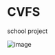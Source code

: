 # CVFS
school project 

![image](https://github.com/user-attachments/assets/76c1b3b6-3553-484e-9506-9dd4ede533df)

